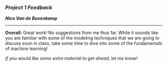 ### ***Project 1 Feedback***

***Nico Van de Bovenkamp***

***

**Overall:**
Great work! No suggestions from me thus far. While it sounds like you are familiar with some of the modeling techniques that we are going to discuss soon in class, take some time to dive into some of the fundamentals of machine learning! 

_If you would like some extra material to get ahead, let me know!_
